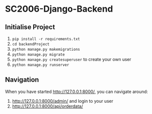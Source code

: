 # SC2006-Django-Backend

## Initialise Project
 1. `pip install -r requirements.txt`
2. `cd backendProject`
3. `python manage.py makemigrations`
4. `python manage.py migrate`
5. `python manage.py createsuperuser` to create your own user
6. `python manage.py runserver`

## Navigation
When you have started http://127.0.0.1:8000/, you can navigate around:
1. http://127.0.0.1:8000/admin/ and login to your user
2. http://127.0.0.1:8000/api/orderdata/

